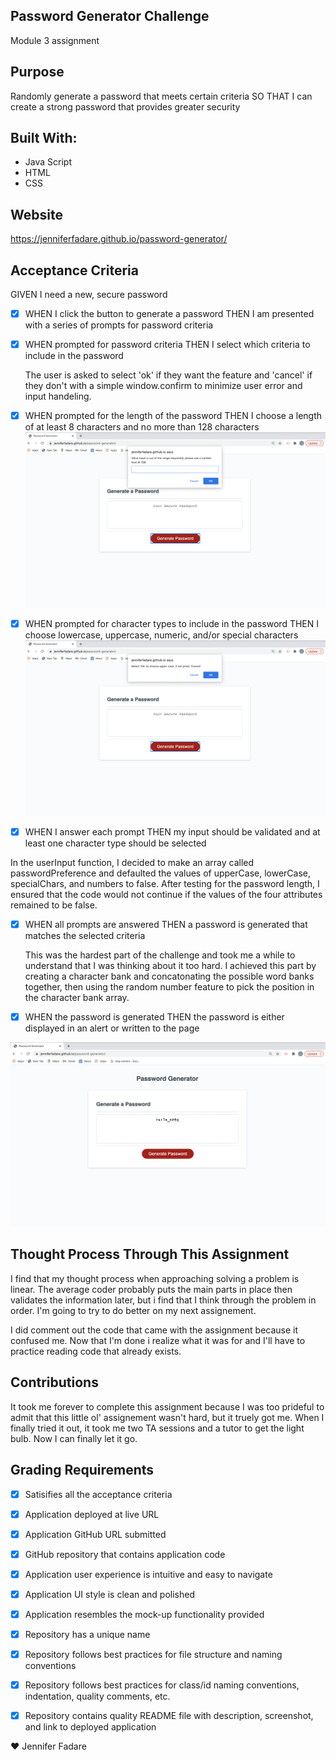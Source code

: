 ## Password Generator Challenge
Module 3 assignment

## Purpose
Randomly generate a password that meets certain criteria
SO THAT I can create a strong password that provides greater security

## Built With:

* Java Script
* HTML
* CSS

## Website

https://jenniferfadare.github.io/password-generator/ 

## Acceptance Criteria

GIVEN I need a new, secure password

- [X] WHEN I click the button to generate a password THEN I am presented with a series of prompts for password criteria

- [X] WHEN prompted for password criteria THEN I select which criteria to include in the password

    The user is asked to select 'ok' if they want the feature and 'cancel' if they don't with a simple window.confirm to minimize user error and input handeling.

- [X] WHEN prompted for the length of the password THEN I choose a length of at least 8 characters and no more than 128 characters
![image of step 2](assets/images/password-generator-step2.png)

- [X] WHEN prompted for character types to include in the password THEN I choose lowercase, uppercase, numeric, and/or special characters
![image of step3](assets/images/password-generator-step3.png)

- [X] WHEN I answer each prompt THEN my input should be validated and at least one character type should be selected

In the userInput function, I decided to make an array called passwordPreference and defaulted the values of upperCase, lowerCase, specialChars, and numbers to false.  After testing for the password length, I ensured that the code would not continue if the values of the four attributes remained to be false.

- [X] WHEN all prompts are answered THEN a password is generated that matches the selected criteria


    This was the hardest part of the challenge and took me a while to understand that I was thinking about it too hard.  I achieved this part by creating a character bank and concatonating the possible word banks together, then using the random number feature to pick the position in the character bank array.

- [X] WHEN the password is generated THEN the password is either displayed in an alert or written to the page

![Image of step4](assets/images/password-generator-step4.png)

## Thought Process Through This Assignment

I find that my thought process when approaching solving a problem is linear.  The average coder probably puts the main parts in place then validates the information later, but i find that I think through the problem in order.  I'm going to try to do better on my next assignement.

I did comment out the code that came with the assignment because it confused me.  Now that I'm done i realize what it was for and I'll have to practice reading code that already exists.

## Contributions

It took me forever to complete this assignment because I was too prideful to admit that this little ol' assignement wasn't hard, but it truely got me.  When I finally tried it out, it took me two TA sessions and a tutor to get the light bulb.  Now I can finally let it go.

## Grading Requirements

- [X] Satisifies all the acceptance criteria

- [X] Application deployed at live URL

- [X] Application GitHub URL submitted

- [X] GitHub repository that contains application code

- [X] Application user experience is intuitive and easy to navigate

- [X] Application UI style is clean and polished

- [X] Application resembles the mock-up functionality provided

- [X] Repository has a unique name

- [X] Repository follows best practices for file structure and naming conventions

- [X] Repository follows best practices for class/id naming conventions, indentation, quality comments, etc.

- [X] Repository contains quality README file with description, screenshot, and link to deployed application


:heart: Jennifer Fadare


